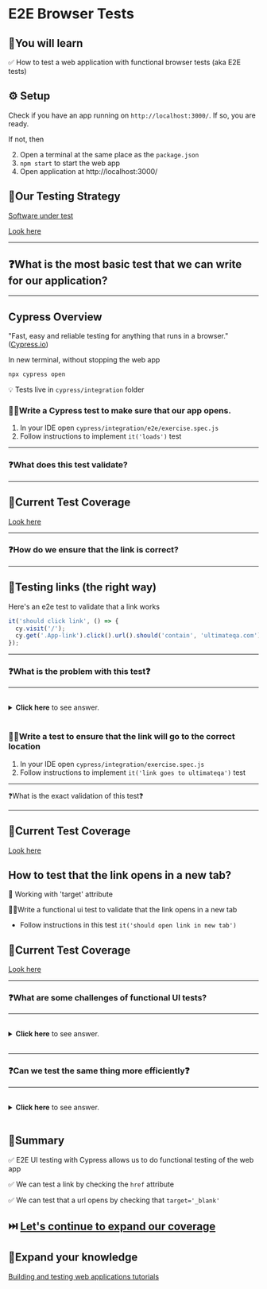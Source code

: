 # E2E Browser Tests

## 🧠You will learn

✅ How to test a web application with functional browser tests (aka E2E tests)

## ⚙️ Setup

Check if you have an app running on `http://localhost:3000/`. If so, you are ready.

If not, then

2. Open a terminal at the same place as the `package.json`
3. `npm start` to start the web app
4. Open application at http://localhost:3000/

## 🧪Our Testing Strategy

[Software under test](http://localhost:3000/)

[Look here](TEST-COVERAGE.md)

---

## ❓What is the most basic test that we can write for our application?

---

## Cypress Overview

"Fast, easy and reliable testing for anything that runs in a browser."([Cypress.io](https://www.cypress.io/))

In new terminal, without stopping the web app

```bash
npx cypress open
```

💡 Tests live in `cypress/integration` folder

### 🏋️‍♀️Write a Cypress test to make sure that our app opens.

1. In your IDE open `cypress/integration/e2e/exercise.spec.js`
2. Follow instructions to implement `it('loads')` test

---

### ❓What does this test validate?

---

## 🧪Current Test Coverage

[Look here](TEST-COVERAGE.md)

---

### ❓How do we ensure that the link is correct?

---

## 🔗Testing links (the right way)

Here's an e2e test to validate that a link works

```js
it('should click link', () => {
  cy.visit('/');
  cy.get('.App-link').click().url().should('contain', 'ultimateqa.com');
});
```

---

### ❓What is the problem with this test❓

---

<br/>
  <details>
    <summary>
      <strong>Click here</strong> to see answer.
    </summary>

1. We should never need to test that a link is clickable, this is the browser's native behavior
2. We should never need to test that a link opens a new tab

  </details>

</br>

### 🏋️‍♀️Write a test to ensure that the link will go to the correct location

1. In your IDE open `cypress/integration/exercise.spec.js`
2. Follow instructions to implement `it('link goes to ultimateqa')` test

---

❓What is the exact validation of this test❓

---

## 🧪Current Test Coverage

[Look here](TEST-COVERAGE.md)

## How to test that the link opens in a new tab?

👀 Working with 'target' attribute

🏋️‍♀️Write a functional ui test to validate that the link opens in a new tab

- Follow instructions in this test `it('should open link in new tab')`

## 🧪Current Test Coverage

[Look here](TEST-COVERAGE.md)

---

### ❓What are some challenges of functional UI tests?

---

<br/>
  <details>
    <summary>
      <strong>Click here</strong> to see answer.
    </summary>

1. Need a browser
2. Need a server
3. Need to deal with network issues
4. Test will be slower
5. Need an extra dependency (Cypress)
6. Need to learn extra dependency API

  </details>

</br>

---

### ❓Can we test the same thing more efficiently❓

---

<br/>
  <details>
    <summary>
      <strong>Click here</strong> to see answer.
    </summary>

Using component tests

[How to run a component test](https://youtu.be/VQLf1pLWDjc?t=166) followed by
[How to create a test for a link](https://youtu.be/VQLf1pLWDjc?t=821)

[Examples of using component tests](https://github.com/nadvolod/testing-best-practices#testing-a-button)

  </details>

</br>

## 📝Summary

✅ E2E UI testing with Cypress allows us to do functional testing of the web app

✅ We can test a link by checking the `href` attribute

✅ We can test that a url opens by checking that `target='_blank'`

## ⏭️ [Let's continue to expand our coverage](VISUAL.md)

## 🧠Expand your knowledge

[Building and testing web applications tutorials](https://www.youtube.com/playlist?list=PLSRQwlkmpdj5ak1Rxahdo6mguhbcCOePR)

